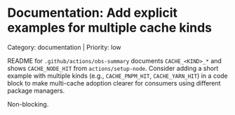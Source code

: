 # Documentation: Add explicit examples for multiple cache kinds

Category: documentation | Priority: low

README for `.github/actions/obs-summary` documents `CACHE_<KIND>_*` and shows `CACHE_NODE_HIT` from `actions/setup-node`. Consider adding a short example with multiple kinds (e.g., `CACHE_PNPM_HIT`, `CACHE_YARN_HIT`) in a code block to make multi-cache adoption clearer for consumers using different package managers.

Non-blocking.
